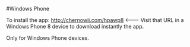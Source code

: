 #Windows Phone

To install the app: http://chernowii.com/hpawp8 <--- Visit that URL in a Windows Phone 8 device to download instantly the app.

Only for Windows Phone devices.

